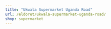 ```yaml
---
title: "Ukwala Supermarket Uganda Road"
url: /eldoret/ukwala-supermarket-uganda-road/
shop: supermarket
---
```

